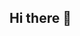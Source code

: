 ## Hi there 👋

<!--
**11113345-56/11113345-56** is a ✨ _special_ ✨ repository because its `README.md` (this file) appears on your GitHub profile.

Here are some ideas to get you started:

- 🔭 I’m currently working on ...Web Development,Cybersecurity,
- 🌱 I’m currently learning ...Python,Machine Learning
- 💬 Ask me about ...
- 📫 How to reach me: ...
- 😄 Pronouns: ...
- ⚡ Fun fact: ...
-->
